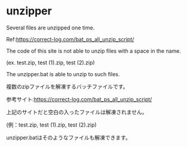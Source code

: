 # unzipper
Several files are unzipped one time.

Ref:https://correct-log.com/bat_ps_all_unzip_script/

The code of this site is not able to unzip files with a space in the name.

(ex. test.zip, test (1).zip, test (2).zip)

The unzipper.bat is able to unzip to such files.




複数のzipファイルを解凍するバッチファイルです。

参考サイト:https://correct-log.com/bat_ps_all_unzip_script/

上記のサイトだと空白の入ったファイルは解凍されません。

(例：test.zip, test (1).zip, test (2).zip)

unzipper.batはそのようなファイルも解凍できます。
